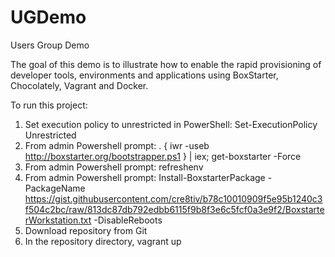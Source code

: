 # UGDemo
Users Group Demo

The goal of this demo is to illustrate how to enable the rapid provisioning of developer tools, environments and applications using BoxStarter, Chocolately, Vagrant and Docker.

To run this project:

1. Set execution policy to unrestricted in PowerShell: Set-ExecutionPolicy Unrestricted
2. From admin Powershell prompt: . { iwr -useb http://boxstarter.org/bootstrapper.ps1 } | iex; get-boxstarter -Force
3. From admin Powershell prompt: refreshenv
4. From admin Powershell prompt: Install-BoxstarterPackage -PackageName https://gist.githubusercontent.com/cre8tiv/b78c10010909f5e95b1240c3f504c2bc/raw/813dc87db792edbb6115f9b8f3e6c5fcf0a3e9f2/BoxstarterWorkstation.txt -DisableReboots
5. Download repository from Git
6. In the repository directory, vagrant up


